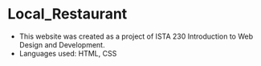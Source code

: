 # Local_Restaurant
- This website was created as a project of ISTA 230 Introduction to Web Design and Development. 
- Languages used: HTML, CSS

